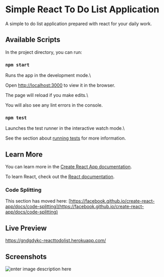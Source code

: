 
# Simple React To Do List Application

A simple to do list application prepared with react for your daily work.

## Available Scripts

In the project directory, you can run:

### `npm start`

Runs the app in the development mode.\

Open [http://localhost:3000](http://localhost:3000) to view it in the browser.

The page will reload if you make edits.\

You will also see any lint errors in the console.

### `npm test`

Launches the test runner in the interactive watch mode.\

See the section about [running tests](https://facebook.github.io/create-react-app/docs/running-tests) for more information.

## Learn More

You can learn more in the [Create React App documentation](https://facebook.github.io/create-react-app/docs/getting-started).

To learn React, check out the [React documentation](https://reactjs.org/).

### Code Splitting

This section has moved here: [https://facebook.github.io/create-react-app/docs/code-splitting](https://facebook.github.io/create-react-app/docs/code-splitting)

## Live Preview

https://gndgdykc-reacttodolist.herokuapp.com/

## Screenshots
![enter image description here](https://i.ibb.co/bXybYV5/to-do-list-app.jpg)
